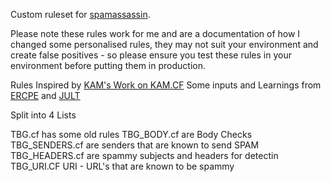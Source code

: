 Custom ruleset for [spamassassin](http://spamassassin.apache.org/).

Please note these rules work for me and are a documentation of how I changed some personalised rules, they may not suit your environment and create false positives - so please ensure you test these rules in your environment before putting them in production.

Rules Inspired by [KAM's Work on KAM.CF](https://mcgrail.com/template/leadership#KAM)
Some inputs and Learnings from [ERCPE](https://github.com/ercpe/ercpe-sa-rules/blob/master/ercpe-rules.cf) and [JULT](https://gist.github.com/jult/9bfdc4d07b44be01a02cc2aaf25b7c39)

Split into 4 Lists

TBG.cf has some old rules
TBG_BODY.cf are Body Checks
TBG_SENDERS.cf are senders that are known to send SPAM
TBG_HEADERS.cf are spammy subjects and headers for detectin
TBG_URI.CF URI - URL's that are known to be spammy

